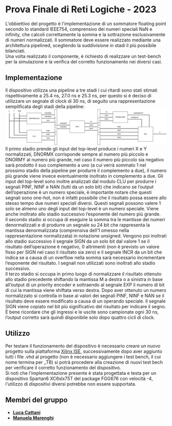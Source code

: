 # Prova Finale di Reti Logiche - 2023
L'obbiettivo del progetto è l'implementazione di un sommatore floating point secondo lo standard IEEE754, comprensivo dei numeri speciali NaN e infinity, che calcoli correttamente la somma e la sottrazione esclusivamente di numeri normalizzati.
Il sommatore deve essere realizzato mediante una architettura pipelined, scegliendo la suddivisione in stadi il più possibile bilanciati. <br>
Una volta realizzato il componente, è richiesto di realizzare un test-bench per la simulazione e la verifica del corretto funzionamento nei diversi casi.
## Implementazione
Il dispositivo utilizza una pipeline a tre stadi i cui ritardi sono stati stimati rispettivamente a 25.4 ns, 27.0 ns e 25.3 ns, per questo si è deciso di utilizzare un segnale di clock di 30 ns, di seguito una rappresentazione semplificata degli stadi della pipeline:<br>
![alt text](https://github.com/SigCatta/Sommatore_IEEE754/blob/main/.pipelie.png)
Il primo stadio prende gli input del top-level produce i numeri X e Y normalizzati, DNORMX corrisponde sempre al numero più piccolo e DNORMY al numero più grande, nel caso il numero più piccolo sia negativo sarà prodotto il suo complemento a uno (a cui verrà sommato 1 nel prossimo stadio della pipeline per produrre il complemento a due), il numero più grande viene invece eventualmente inoltrato in complemento a due. Gli input del top-level sono inoltre analizzati dal modulo CLU per produrre i segnali PINF, NINF e NAN (tutti da un solo bit) che indicano se l’output dell’operazione è un numero speciale, è importante notare che questi segnali sono one-hot, non è infatti possibile che il risultato possa essere allo stesso tempo due numeri speciali diversi. Questi segnali possono valere 1 solo se almeno uno degli input del top-level è un numero speciale. Viene anche inoltrato allo stadio successivo l’esponente del numero più grande. <br>
Il secondo stadio si occupa di eseguire la somma tra le mantisse dei numeri denormalizzati e di produrre un segnale su 24 bit che rappresenta la mantissa denormalizzata (comprensiva dell’1 omesso nella rappresentazione normalizzata) in notazione unsigned. Vengono poi inoltrati allo stadio successivo il segnale SIGN da un solo bit dal valore 1 se il risultato dell’operazione è negativo, 0 altrimenti (non è previsto un valore fisso per SIGN nel caso il risultato sia zero) e il segnale INCR da un bit che indica se a causa di un overflow nella somma sarà necessario incrementare l’esponente del risultato. I segnali non utilizzati sono inoltrati allo stadio successivo.<br>
Il terzo stadio si occupa in primo luogo di normalizzare il risultato ottenuto allo stadio precedente shiftando la mantissa M a destra o a sinistra in base all’output di un priority encoder e sottraendo al segnale EXP il numero di bit di cui la mantissa viene shiftata verso destra. Dopo aver ottenuto un numero normalizzato si controlla in base ai valori dei segnali PINF, NINF e NAN se il risultato deve essere modificato a causa di un operando speciale. Il segnale SIGN viene copiato nel bit più significativo del risultato per indicare il segno. <br>
È bene ricordare che gli ingressi e le uscite sono campionate ogni 30 ns, l’output corretto sarà quindi disponibile solo dopo quattro cicli di clock.

## Utilizzo
Per testare il funzionamento del dispositivo è necessario creare un nuovo progetto sulla piattaforma [Xilinx ISE](https://www.xilinx.com/support/download/index.html/content/xilinx/en/downloadNav/vivado-design-tools/archive-ise.html), successivamente dopo aver aggiunto tutti i file .vhd al progetto (non è necessario aggiungere i test bench, il cui nome termina per _TB) si potrà procedere alla creazione di nuovi test bech per verificare il corretto funzionamento del dispositivo.<br>
Si noti che l'implementazione presente è stata progettata e testa per un dispositivo Spartan6 XC6slx75T del package FGG676 con velocità -4, l'utilizzo di dispositivi diversi potrebbe non essere supportata.

## Membri del gruppo

- [__Luca Cattani__](https://github.com/SigCatta)
- [__Manuela Marenghi__](https://github.com/manuelamarenghi)
